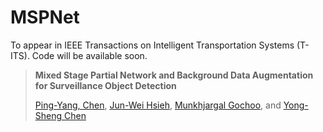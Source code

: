 # MSPNet
To appear in IEEE Transactions on Intelligent Transportation Systems (T-ITS). Code will be available soon.

> **Mixed Stage Partial Network and Background Data Augmentation for Surveillance Object Detection**
>
> [Ping-Yang, Chen](https://scholar.google.com.tw/citations?user=cGHFHm0AAAAJ&hl=zh-TW), [Jun-Wei Hsieh](https://aicvlab2019.wordpress.com/), [Munkhjargal Gochoo](https://moyog.github.io/), and [Yong-Sheng Chen](https://www.cs.nycu.edu.tw/members/detail/yschen)
>